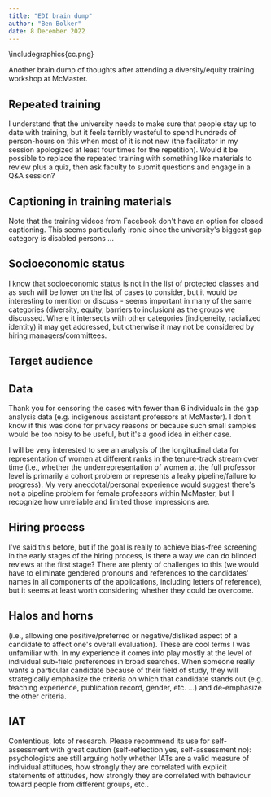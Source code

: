 ```yaml
---
title: "EDI brain dump"
author: "Ben Bolker"
date: 8 December 2022
---
```


\includegraphics{cc.png}

Another brain dump of thoughts after attending a diversity/equity training workshop at McMaster.

## Repeated training

I understand that the university needs to make sure that people stay up to date with training, but it feels terribly wasteful to spend hundreds of person-hours on this when most of it is not new (the facilitator in my session apologized at least four times for the repetition). Would it be possible to replace the repeated training with something like materials to review plus a quiz, then ask faculty to submit questions and engage in a Q&A session?

## Captioning in training materials

Note that the training videos from Facebook don't have an option for closed captioning. This seems particularly ironic since the university's biggest gap category is disabled persons ...

## Socioeconomic status

I know that socioeconomic status is not in the list of protected classes and as such will be lower on the list of cases to consider, but it would be interesting to mention or discuss - seems important in many of the same categories (diversity, equity, barriers to inclusion) as the groups we discussed. Where it intersects with other categories (indigeneity, racialized identity) it may get addressed, but otherwise it may not be considered by hiring managers/committees.

## Target audience

## Data

Thank you for censoring the cases with fewer than 6 individuals in the gap analysis data (e.g. indigenous assistant professors at McMaster). I don't know if this was done for privacy reasons or because such small samples would be too noisy to be useful, but it's a good idea in either case.

I will be very interested to see an analysis of the longitudinal data for representation of women at different ranks in the tenure-track stream over time (i.e., whether the underrepresentation of women at the full professor level is primarily a cohort problem or represents a leaky pipeline/failure to progress). My very anecdotal/personal experience would suggest there's not a pipeline problem for female professors within McMaster, but I recognize how unreliable and limited those impressions are.

## Hiring process

I've said this before, but if the goal is really to achieve bias-free screening in the early stages of the hiring process, is there a way we can do blinded reviews at the first stage? There are plenty of challenges to this (we would have to eliminate gendered pronouns and references to the candidates' names in all components of the applications, including letters of reference), but it seems at least worth considering whether they could be overcome.

## Halos and horns

(i.e., allowing one positive/preferred or negative/disliked aspect of a candidate to affect one's overall evaluation). These are cool terms I was unfamiliar with. In my experience it comes into play mostly at the level of individual sub-field preferences in broad searches. When someone really wants a particular candidate because of their field of study, they will strategically emphasize the criteria on which that candidate stands out (e.g. teaching experience, publication record, gender, etc. ...) and de-emphasize the other criteria.

## IAT

Contentious, lots of research. Please recommend its use for self-assessment with great caution (self-reflection yes, self-assessment no): psychologists are still arguing hotly whether IATs are a valid measure of individual attitudes, how strongly they are correlated with explicit statements of attitudes, how strongly they are correlated with behaviour toward people from different groups, etc..



